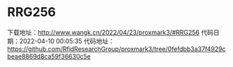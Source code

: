 # RRG256
下载地址：http://www.wangk.cn/2022/04/23/proxmark3/#RRG256
代码日期：2022-04-10 00:05:35
代码地址：https://github.com/RfidResearchGroup/proxmark3/tree/0fefdbb3a37f4929cbeae8869d8ca59f36630c5e
